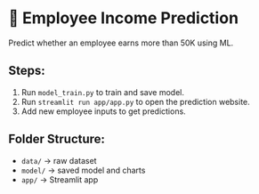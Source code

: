 # 💼 Employee Income Prediction

Predict whether an employee earns more than 50K using ML.

## Steps:
1. Run `model_train.py` to train and save model.
2. Run `streamlit run app/app.py` to open the prediction website.
3. Add new employee inputs to get predictions.

## Folder Structure:
- `data/` → raw dataset
- `model/` → saved model and charts
- `app/` → Streamlit app
